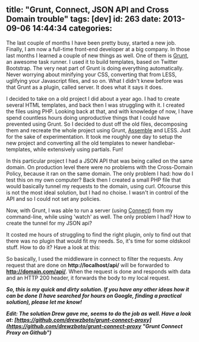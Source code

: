 title: "Grunt, Connect, JSON API and Cross Domain trouble"
tags: [dev]
id: 263
date: 2013-09-06 14:44:34
categories:
---
The last couple of months I have been pretty busy, started a new job. Finally, I am now a full-time front-end developer at a big company. In those last months I learned a couple of new things as well. One of them is [Grunt](http://gruntjs.com/ "GruntJS"), an awesome task runner. I used it to build templates, based on Twitter Bootstrap. The very neat part of Grunt is doing everything automatically. Never worrying about minifying your CSS, converting that from LESS, uglifying your Javascript files, and so on. What I didn't knew before was that Grunt as a plugin, called server. It does what it says it does.

<!--more-->

I decided to take on a old project I did about a year ago. I had to create several HTML templates, and back then I was struggling with it. I created the files using PHP. Looking back at that, and with knowledge of now, I have spend countless hours doing unproductive things that I could have prevented using Grunt. So I decided to dust off the old files, decomposing them and recreate the whole project using Grunt, [Assemble](http://assemble.io/ "Assemble.io - Build Something") and LESS. Just for the sake of experimentation. It took me roughly one day to setup the new project and converting all the old templates to newer handlebar-templates, while extensively using partials. Fun!

In this particular project I had a JSON API that was being called on the same domain. On production level there were no problems with the Cross-Domain Policy, because it ran on the same domain. The only problem I had: how do I test this on my own computer? Back then I created a small PHP file that would basically tunnel my requests to the domain, using curl. Ofcourse this is not the most ideal solution, but I had no choise. I wasn't in control of the API and so I could not set any policies.

Now, with Grunt, I was able to run a server (using [Connect](https://github.com/gruntjs/grunt-contrib-connect "grunt-contrib-connect on Github")) from my command-line, while using 'watch' as well. The only problem I had? How to create the tunnel for my JSON api?

It costed me hours of struggling to find the right plugin, only to find out that there was no plugin that would fit my needs. So, it's time for some oldskool stuff. How to do it? Have a look at this:

<script src="https://gist.github.com/j3lte/6463805.js"></script>

So basically, I used the middleware in connect to filter the requests. Any request that are done on **http://localhost/api/** will be forwarded to **http://domain.com/api/**. When the request is done and responds with data and an HTTP 200 header, it forwards the body to my local request.

_**So, this is my quick and dirty solution. If you have any other ideas how it can be done (I have searched for hours on Google, finding a practical solution), please let me know!**_

_**Edit: The solution Drew gave me, seems to do the job as well. Have a look at: [https://github.com/drewzboto/grunt-connect-proxy](https://github.com/drewzboto/grunt-connect-proxy "Grunt Connect Proxy on Github")**_